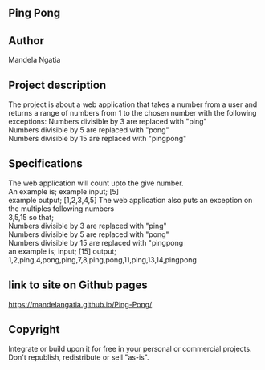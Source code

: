 ## Ping Pong
## Author
Mandela Ngatia
## Project description  
The project is about a web application that takes a number from a user and returns a range of numbers from 1 to the chosen number with the following exceptions:
Numbers divisible by 3 are replaced with "ping"<br>
Numbers divisible by 5 are replaced with "pong"<br>
Numbers divisible by 15 are replaced with "pingpong"
## Specifications
The web application will count upto the give number. <br>
An example is; example input; [5] <br>
               example output; [1,2,3,4,5] 
The web application also puts an exception on the multiples following numbers <br>
3,5,15 so that; <br> 
Numbers divisible by 3 are replaced with "ping"<br>
Numbers divisible by 5 are replaced with "pong"<br>
Numbers divisible by 15 are replaced with "pingpong <br>
an example is; input; [15]
output; 1,2,ping,4,pong,ping,7,8,ping,pong,11,ping,13,14,pingpong <br>
## link to site on Github pages
https://mandelangatia.github.io/Ping-Pong/

## Copyright
Integrate or build upon it for free in your personal or commercial projects.<br> Don't republish, redistribute or sell "as-is".
